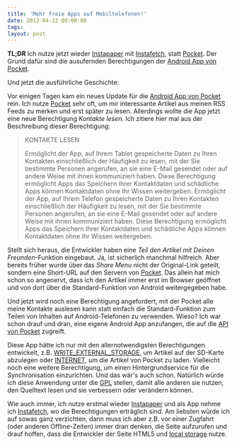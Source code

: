 ```yaml
---
title: 'Mehr freie Apps auf Mobiltelefonen!'
date: 2013-04-22 00:00:00 
tags: 
layout: post
---
```

**TL;DR** Ich nutze jetzt wieder [Instapaper][2] mit [Instafetch][3], statt [Pocket][1]. Der Grund dafür
sind die ausufernden Berechtigungen der [Android App von Pocket][0].

Und jetzt die ausführliche Geschichte:

Vor einigen Tagen kam ein neues Update für die [Android App von Pocket][0] rein. Ich nutze [Pocket][1] 
sehr oft, um mir interessante Artikel aus meinen RSS Feeds zu merken und erst später zu lesen. Allerdings
wollte die App jetzt eine neue Berechtigung *Kontakte lesen*. Ich zitiere hier mal aus der Beschreibung
dieser Berechtigung:

> KONTAKTE LESEN
> 
> Ermöglicht der App, auf Ihrem Tablet gespeicherte Daten zu Ihren Kontakten einschließlich 
> der Häufigkeit zu lesen, mit der Sie bestimmte Personen angerufen, an sie eine E-Mail gesendet 
> oder auf andere Weise mit ihnen kommuniziert haben. Diese Berechtigung ermöglicht Apps das 
> Speichern Ihrer Kontaktdaten und schädliche Apps können Kontaktdaten ohne Ihr Wissen weitergeben. 
> Ermöglicht der App, auf Ihrem Telefon gespeicherte Daten zu Ihren Kontakten einschließlich der 
> Häufigkeit zu lesen, mit der Sie bestimmte Personen angerufen, an sie eine E-Mail gesendet oder 
> auf andere Weise mit ihnen kommuniziert haben. Diese Berechtigung ermöglicht Apps das Speichern 
> Ihrer Kontaktdaten und schädliche Apps können Kontaktdaten ohne Ihr Wissen weitergeben.

Stellt sich heraus, die Entwickler haben eine *Teil den Artikel mit Deinen Freunden*-Funktion eingebaut.
Ja, ist sicherlich manchmal hilfreich. Aber bereits früher wurde über das *Share Menu* nicht der
Original-Link geteilt, sondern eine Short-URL auf den Servern von [Pocket][1]. Das allein hat mich
schon so angenervt, dass ich den Artikel immer erst im Browser geöffnet und von dort über die Standard-Funktion
von Android weitergegeben habe.

Und jetzt wird noch eine Berechtigung angefordert, mit der Pocket alle meine Kontakte auslesen kann
statt einfach die Standard-Funktion zum Teilen von Inhalten auf Android-Telefonen zu verwenden. Wieso?
Ich war schon drauf und dran, eine eigene Android App anzufangen, die auf die [API von Pocket][5] zugreift.

Diese App hätte ich nur mit den allernotwendigsten Berechtigungen entwickelt, z.B. 
[WRITE_EXTERNAL_STORAGE][6], um Artikel auf der SD-Karte abzulegen oder [INTERNET][7], um die 
Artikel von Pocket zu laden. Vielleicht noch eine weitere Berechtigung, um einen Hintergrundservice
für die Synchronisation einzurichten. Und das wär's auch schon. Natürlich würde ich diese
Anwendung unter die [GPL][8] stellen, damit alle anderen sie nutzen, den Quelltext lesen und sie
verbessern oder verändern können.

Wie auch immer, ich nutze erstmal wieder [Instapaper][2] und als App nehme ich [Instafetch][3],
wo die Berechtigungen erträglich sind. Am liebsten würde ich auf sowas ganz verzichten, dann muss ich
aber z.B. vor einer Zugfahrt (oder anderen Offline-Zeiten) immer dran denken, die Seite aufzurufen
und drauf hoffen, dass die Entwickler der Seite HTML5 und [local storage][4] nutze.

[0]: https://play.google.com/store/apps/details?id=com.ideashower.readitlater.pro
[1]: http://getpocket.com/
[2]: http://instapaper.com
[3]: https://play.google.com/store/apps/details?id=pl.immortal.instafetchpro.am
[4]: http://diveintohtml5.info/storage.html
[5]: http://getpocket.com/developer/docs/overview
[6]: http://developer.android.com/reference/android/Manifest.permission.html#WRITE_EXTERNAL_STORAGE
[7]: http://developer.android.com/reference/android/Manifest.permission.html#INTERNET
[8]: http://de.wikipedia.org/wiki/GNU_General_Public_License
